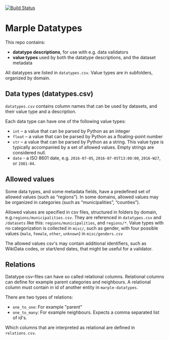 [![Build Status](https://travis-ci.org/marple-newsrobot/marple-datatypes.svg?branch=master)](https://travis-ci.org/marple-newsrobot/marple-datatypes)

# Marple Datatypes
This repo contains:

* **datatype descriptions**, for use with e.g. data validators
* **value types** used by both the datatype descriptions, and the dataset metadata

All datatypes are listed in `datatypes.csv`. Value types are in subfolders, organized by domain.

## Data types (datatypes.csv)
`datatypes.csv` contains column names that can be used by datasets, and their value type and a description.

Each data type can have one of the following value types:

* `int` – a value that can be parsed by Python as an integer 
* `float` – a value that can be parsed by Python as a floating-point number
* `str` – a value that can be parsed by Python as a string. This value type is typically accompanied by a set of allowed values. Empty strings are considered null.
* `date` - a ISO 8601 date, e.g. `2016-07-05`, `2016-07-05T13:00:00`, `2016-W27`, or `1981-04`.

## Allowed values
Some data types, and some metadata fields, have a predefined set of allowed values (such as “regions”). In some domains, allowed values may be organized in categories (such as “municipalities”, “counties”).

Allowed values are specified in csv files, structured in folders by domain, e.g.`regions/municipalities.csv`. They are referenced in `datatypes.csv` and `/datasets` like this: `regions/municipalities`, and `regions/*`. Value types with no categorization is collected in `misc/`, such as gender, with four possible values (`male`, `female`, `other`, `unknown`) in `misc/genders.csv`

The allowed values csv's may contain additional identifiers, such as WikiData codes, or start/end dates, that might be useful for a validator.

## Relations

Datatype csv-files can have so called relational columns. Relational columns can define for example parent categories and neighbours. A relational column must contain in id of another entity in `marple-datatypes`.

There are two types of relations:

* `one_to_one`: For example "parent"
* `one_to_many`: For example neighbours. Expects a comma separated list of id's.

Which columns that are interpreted as relational are defined in `relations.csv`.

